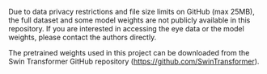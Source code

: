 Due to data privacy restrictions and file size limits on GitHub (max 25MB), the full dataset and some model weights are not publicly available in this repository.
If you are interested in accessing the eye data or the model weights, please contact the authors directly.

The pretrained weights used in this project can be downloaded from the Swin Transformer GitHub repository (https://github.com/SwinTransformer).
